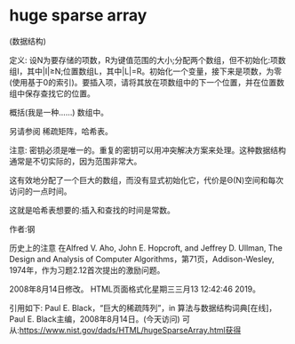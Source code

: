 # huge sparse array


(数据结构)



定义:
设N为要存储的项数，R为键值范围的大小;分配两个数组，但不初始化:项数组I，其中|I|≥N;位置数组L，其中|L|=R。初始化一个变量，接下来是项数，为零(使用基于0的索引)。要插入项，请将其放在项数组中的下一个位置，并在位置数组中保存查找它的位置。




概括(我是一种……)
数组中。



另请参阅
稀疏矩阵，哈希表。



注意:
密钥必须是唯一的。重复的密钥可以用冲突解决方案来处理。这种数据结构通常是不切实际的，因为范围非常大。

这有效地分配了一个巨大的数组，而没有显式初始化它，代价是Θ(N)空间和每次访问的一点时间。

这就是哈希表想要的:插入和查找的时间是常数。


作者:钢


历史上的注意
在Alfred V. Aho, John E. Hopcroft, and Jeffrey D. Ullman, The Design and Analysis of Computer Algorithms，第71页，Addison-Wesley, 1974年，作为习题2.12首次提出的激励问题。








2008年8月14日修改。
HTML页面格式化星期三三月13 12:42:46 2019。



引用如下:
Paul E. Black，“巨大的稀疏阵列”，in
算法与数据结构词典[在线]，Paul E. Black主编，2008年8月14日。(今天访问)
可从:https://www.nist.gov/dads/HTML/hugeSparseArray.html获得